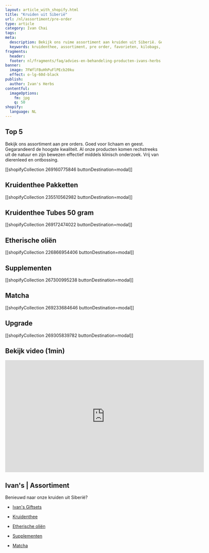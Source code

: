 ```yaml
---
layout: article_with_shopify.html
title: "Kruiden uit Siberië"
url: /nl/assortiment/pre-order
type: article
category: Ivan Chai
tags:
meta:
  description: Bekijk ons ruime assortiment aan kruiden uit Siberië. Gegarandeerd de hoogste kwaliteit volgens Eco7 Standaard. Benieuwd naar onze pre orders?
  keywords: kruidenthee, assortiment, pre order, favorieten, kilobags, inzichten, geschenkdoos
fragments:
  header:
  footer: nl/fragments/faq/advies-en-behandeling-producten-ivans-herbs
banner:
  image: 7FWflFBuHhPuFlPEcb20ku
  effect: o-lg-60d-black
publish:
  author: Ivan's Herbs
contentful:
  imageOptions:
    fm: jpg
    q: 50
shopify:
  language: NL
---
```

## Top 5

Bekijk ons assortiment aan pre orders. Goed voor lichaam en geest. Gegarandeerd de hoogste kwaliteit. Al onze producten komen rechstreeks uit de natuur en zijn bewezen effectief middels klinisch onderzoek. Vrij van dierenleed en ontbossing.

[[shopifyCollection 269160775846 buttonDestination=modal]]

## Kruidenthee Pakketten
[[shopifyCollection 235510562982 buttonDestination=modal]]

## Kruidenthee Tubes 50 gram
[[shopifyCollection 269172474022 buttonDestination=modal]]

## Etherische oliën
[[shopifyCollection 226866954406 buttonDestination=modal]]

## Supplementen
[[shopifyCollection 267300995238 buttonDestination=modal]]

## Matcha
[[shopifyCollection 269233684646 buttonDestination=modal]]

## Upgrade
[[shopifyCollection 269305839782 buttonDestination=modal]]

## Bekijk video (1min)

<iframe id="ytplayer" type="text/html" width="640" height="360" src="https://www.youtube.com/embed/ZfVLRgJHHCo?autoplay=1" frameborder="0"></iframe>

## Ivan's | Assortiment

Benieuwd naar onze kruiden uit Siberië?

* [Ivan's Giftsets](/nl/assortiment/ivans-giftsets)

* [Kruidenthee](/nl/assortiment/ivans-assortiment-siberische-kruidenthee)

* [Etherische oliën](/nl/assortiment/ivans-assortiment-etherische-olien)

* [Supplementen](/nl/assortiment/ivans-assortiment-supplementen)

* [Matcha](/nl/assortiment/ivans-assortiment-siberische-matcha)
